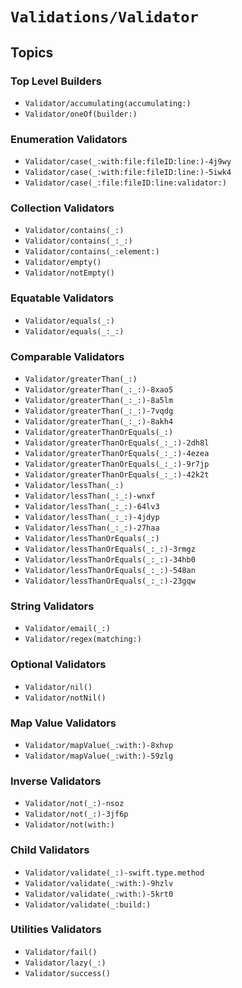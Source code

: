 # ``Validations/Validator``

<!-- 
This file arranges the static methods on the `Validator` type for richer documentation experience. 
-->

## Topics

### Top Level Builders

- ``Validator/accumulating(accumulating:)``
- ``Validator/oneOf(builder:)``

### Enumeration Validators

- ``Validator/case(_:with:file:fileID:line:)-4j9wy``
- ``Validator/case(_:with:file:fileID:line:)-5iwk4``
- ``Validator/case(_:file:fileID:line:validator:)``

### Collection Validators

- ``Validator/contains(_:)``
- ``Validator/contains(_:_:)``
- ``Validator/contains(_:element:)``
- ``Validator/empty()``
- ``Validator/notEmpty()``

### Equatable Validators

- ``Validator/equals(_:)``
- ``Validator/equals(_:_:)``

### Comparable Validators

- ``Validator/greaterThan(_:)``
- ``Validator/greaterThan(_:_:)-8xao5``
- ``Validator/greaterThan(_:_:)-8a5lm``
- ``Validator/greaterThan(_:_:)-7vqdg``
- ``Validator/greaterThan(_:_:)-8akh4``
- ``Validator/greaterThanOrEquals(_:)``
- ``Validator/greaterThanOrEquals(_:_:)-2dh8l``
- ``Validator/greaterThanOrEquals(_:_:)-4ezea``
- ``Validator/greaterThanOrEquals(_:_:)-9r7jp``
- ``Validator/greaterThanOrEquals(_:_:)-42k2t``
- ``Validator/lessThan(_:)``
- ``Validator/lessThan(_:_:)-wnxf``
- ``Validator/lessThan(_:_:)-64lv3``
- ``Validator/lessThan(_:_:)-4jdyp``
- ``Validator/lessThan(_:_:)-27haa``
- ``Validator/lessThanOrEquals(_:)``
- ``Validator/lessThanOrEquals(_:_:)-3rmgz``
- ``Validator/lessThanOrEquals(_:_:)-34hb0``
- ``Validator/lessThanOrEquals(_:_:)-548an``
- ``Validator/lessThanOrEquals(_:_:)-23gqw``

### String Validators

- ``Validator/email(_:)``
- ``Validator/regex(matching:)``

### Optional Validators

- ``Validator/nil()``
- ``Validator/notNil()``

### Map Value Validators

- ``Validator/mapValue(_:with:)-8xhvp``
- ``Validator/mapValue(_:with:)-59zlg``

### Inverse Validators

- ``Validator/not(_:)-nsoz``
- ``Validator/not(_:)-3jf6p``
- ``Validator/not(with:)``

### Child Validators

- ``Validator/validate(_:)-swift.type.method``
- ``Validator/validate(_:with:)-9hzlv``
- ``Validator/validate(_:with:)-5krt0``
- ``Validator/validate(_:build:)``

### Utilities Validators

- ``Validator/fail()``
- ``Validator/lazy(_:)``
- ``Validator/success()``
